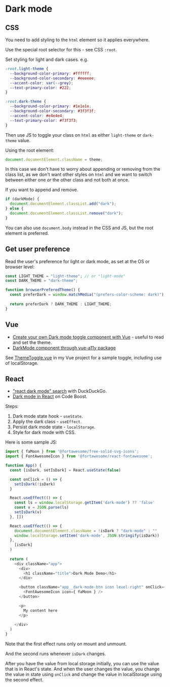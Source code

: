 # Dark mode


## CSS

You need to add styling to the `html` element so it applies everywhere.

Use the special root selector for this - see CSS `:root`.

Set styling for light and dark cases. e.g.

```css
:root.light-theme {
  --background-color-primary: #ffffff;
  --background-color-secondary: #eeeeee;
  --accent-color: var(--grey);
  --text-primary-color: #222;
}

:root.dark-theme {
  --background-color-primary: #1e1e1e;
  --background-color-secondary: #3f3f3f;
  --accent-color: #e4e4e4;
  --text-primary-color: #f3f3f3;
}
```

Then use JS to toggle your class on `html` as either `light-theme` or `dark-theme` value.

Using the root element:

```javascript
document.documentElement.className = theme;
```

In this case we don't have to worry about appending or removing from the class list, as we don't want other styles on `html` and we want to switch between either one _or_ the other class and not both at once.

If you want to append and remove.

```javascript
if (darkMode) {
  document.documentElement.classList.add("dark");
} else {
  document.documentElement.classList.remove("dark");
}
```

You can also use `document.body` instead in the CSS and JS, but the root element is preferred.


## Get user preference

Read the user's preference for light or dark mode, as set at the OS or browser level:

```javascript
const LIGHT_THEME = "light-theme"; // or "light-mode"
const DARK_THEME = "dark-theme";

function browserPreferedTheme() {
  const preferDark = window.matchMedia("(prefers-color-scheme: dark)").matches;
  
  return preferDark ? DARK_THEME : LIGHT_THEME;
}
```


## Vue

- [Create your own Dark mode toggle component with Vue](https://dev.to/tqbit/create-your-own-dark-mode-toggle-component-with-vue-js-1284) - useful to read and set the theme.
- [DarkMode component through vue-a11y package](https://darkmode.vue-a11y.com/guide/)

See [ThemeToggle.vue](https://github.com/MichaelCurrin/badge-generator/blob/master/src/components/ThemeToggle.vue) in my Vue project for a sample toggle, including use of localStorage.


## React

- ["react dark mode" search](https://duckduckgo.com/?t=ffab&q=react+dark+mode&ia=web) with DuckDuckGo.
- [Dark mode in React](https://www.code-boost.com/dark-mode-in-react/) on Code Boost.

Steps:

1. Dark mode state hook - `useState`.
1. Apply the dark class - `useEffect`.
1. Persist dark mode state - `localStorage`.
1. Style for dark mode with CSS.


Here is some sample JS:

```javascript
import { faMoon } from '@fortawesome/free-solid-svg-icons';
import { FontAwesomeIcon } from '@fortawesome/react-fontawesome';

function App() {
  const [isDark, setIsDark] = React.useState(false)

  const onClick = () => {
    setIsDark(!isDark)
  }

  React.useEffect(() => {
    const ls = window.localStorage.getItem('dark-mode') ?? 'false'
    const v = JSON.parse(ls)
    setIsDark(v)
  }, [])

  React.useEffect(() => {
    document.documentElement.className = !isDark ? "dark-mode" : ""
    window.localStorage.setItem('dark-mode', JSON.stringify(isDark))
  },
    [isDark]
  )
  
  return (
    <div className="app">
      <div>
        <h1 className="title">Dark Mode Demo</h1>
      </div>

      <button className="app__dark-mode-btn icon level-right" onClick={ onClick }>
        <FontAwesomeIcon icon={ faMoon } />
      </button>

      <p>
        My content here
      </p>
      
    </div>
  )
}
```

Note that the first effect runs only on mount and unmount.

And the second runs whenever `isDark` changes.

After you have the value from local storage initially, you can use the value that is in React's state. And when the user changes the value, you change the value in state using `onClick` and change the value in localStorage using the second effect.
